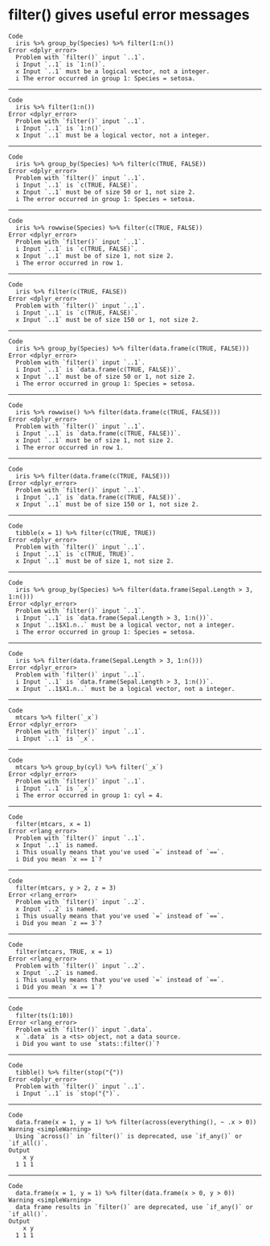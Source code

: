 # filter() gives useful error messages

    Code
      iris %>% group_by(Species) %>% filter(1:n())
    Error <dplyr_error>
      Problem with `filter()` input `..1`.
      i Input `..1` is `1:n()`.
      x Input `..1` must be a logical vector, not a integer.
      i The error occurred in group 1: Species = setosa.

---

    Code
      iris %>% filter(1:n())
    Error <dplyr_error>
      Problem with `filter()` input `..1`.
      i Input `..1` is `1:n()`.
      x Input `..1` must be a logical vector, not a integer.

---

    Code
      iris %>% group_by(Species) %>% filter(c(TRUE, FALSE))
    Error <dplyr_error>
      Problem with `filter()` input `..1`.
      i Input `..1` is `c(TRUE, FALSE)`.
      x Input `..1` must be of size 50 or 1, not size 2.
      i The error occurred in group 1: Species = setosa.

---

    Code
      iris %>% rowwise(Species) %>% filter(c(TRUE, FALSE))
    Error <dplyr_error>
      Problem with `filter()` input `..1`.
      i Input `..1` is `c(TRUE, FALSE)`.
      x Input `..1` must be of size 1, not size 2.
      i The error occurred in row 1.

---

    Code
      iris %>% filter(c(TRUE, FALSE))
    Error <dplyr_error>
      Problem with `filter()` input `..1`.
      i Input `..1` is `c(TRUE, FALSE)`.
      x Input `..1` must be of size 150 or 1, not size 2.

---

    Code
      iris %>% group_by(Species) %>% filter(data.frame(c(TRUE, FALSE)))
    Error <dplyr_error>
      Problem with `filter()` input `..1`.
      i Input `..1` is `data.frame(c(TRUE, FALSE))`.
      x Input `..1` must be of size 50 or 1, not size 2.
      i The error occurred in group 1: Species = setosa.

---

    Code
      iris %>% rowwise() %>% filter(data.frame(c(TRUE, FALSE)))
    Error <dplyr_error>
      Problem with `filter()` input `..1`.
      i Input `..1` is `data.frame(c(TRUE, FALSE))`.
      x Input `..1` must be of size 1, not size 2.
      i The error occurred in row 1.

---

    Code
      iris %>% filter(data.frame(c(TRUE, FALSE)))
    Error <dplyr_error>
      Problem with `filter()` input `..1`.
      i Input `..1` is `data.frame(c(TRUE, FALSE))`.
      x Input `..1` must be of size 150 or 1, not size 2.

---

    Code
      tibble(x = 1) %>% filter(c(TRUE, TRUE))
    Error <dplyr_error>
      Problem with `filter()` input `..1`.
      i Input `..1` is `c(TRUE, TRUE)`.
      x Input `..1` must be of size 1, not size 2.

---

    Code
      iris %>% group_by(Species) %>% filter(data.frame(Sepal.Length > 3, 1:n()))
    Error <dplyr_error>
      Problem with `filter()` input `..1`.
      i Input `..1` is `data.frame(Sepal.Length > 3, 1:n())`.
      x Input `..1$X1.n..` must be a logical vector, not a integer.
      i The error occurred in group 1: Species = setosa.

---

    Code
      iris %>% filter(data.frame(Sepal.Length > 3, 1:n()))
    Error <dplyr_error>
      Problem with `filter()` input `..1`.
      i Input `..1` is `data.frame(Sepal.Length > 3, 1:n())`.
      x Input `..1$X1.n..` must be a logical vector, not a integer.

---

    Code
      mtcars %>% filter(`_x`)
    Error <dplyr_error>
      Problem with `filter()` input `..1`.
      i Input `..1` is `_x`.

---

    Code
      mtcars %>% group_by(cyl) %>% filter(`_x`)
    Error <dplyr_error>
      Problem with `filter()` input `..1`.
      i Input `..1` is `_x`.
      i The error occurred in group 1: cyl = 4.

---

    Code
      filter(mtcars, x = 1)
    Error <rlang_error>
      Problem with `filter()` input `..1`.
      x Input `..1` is named.
      i This usually means that you've used `=` instead of `==`.
      i Did you mean `x == 1`?

---

    Code
      filter(mtcars, y > 2, z = 3)
    Error <rlang_error>
      Problem with `filter()` input `..2`.
      x Input `..2` is named.
      i This usually means that you've used `=` instead of `==`.
      i Did you mean `z == 3`?

---

    Code
      filter(mtcars, TRUE, x = 1)
    Error <rlang_error>
      Problem with `filter()` input `..2`.
      x Input `..2` is named.
      i This usually means that you've used `=` instead of `==`.
      i Did you mean `x == 1`?

---

    Code
      filter(ts(1:10))
    Error <rlang_error>
      Problem with `filter()` input `.data`.
      x `.data` is a <ts> object, not a data source.
      i Did you want to use `stats::filter()`?

---

    Code
      tibble() %>% filter(stop("{"))
    Error <dplyr_error>
      Problem with `filter()` input `..1`.
      i Input `..1` is `stop("{")`.

---

    Code
      data.frame(x = 1, y = 1) %>% filter(across(everything(), ~ .x > 0))
    Warning <simpleWarning>
      Using `across()` in `filter()` is deprecated, use `if_any()` or `if_all()`.
    Output
        x y
      1 1 1

---

    Code
      data.frame(x = 1, y = 1) %>% filter(data.frame(x > 0, y > 0))
    Warning <simpleWarning>
      data frame results in `filter()` are deprecated, use `if_any()` or `if_all()`.
    Output
        x y
      1 1 1

